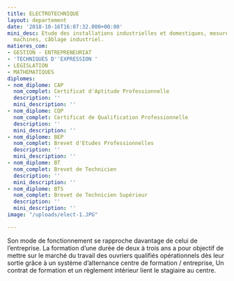 ```yaml
---
title: ELECTROTECHNIQUE
layout: departement
date: '2018-10-16T16:07:32.000+00:00'
mini_desc: Etude des installations industrielles et domestiques, mesures, essais des
  machines, câblage industriel.
matieres_com:
- GESTION - ENTREPRENEURIAT
- 'TECHNIQUES D''EXPRESSION '
- LEGISLATION
- MATHEMATIQUES
diplomes:
- nom_diplome: CAP
  nom_complet: Certificat d'Aptitude Professionnelle
  description: ''
  mini_description: ''
- nom_diplome: CQP
  nom_complet: Certificat de Qualification Professionnelle
  description: ''
  mini_description: ''
- nom_diplome: BEP
  nom_complet: Brevet d'Etudes Professionnelles
  description: ''
  mini_description: ''
- nom_diplome: BT
  nom_complet: Brevet de Technicien
  description: ''
  mini_description: ''
- nom_diplome: BTS
  nom_complet: Brevet de Technicien Supérieur
  description: ''
  mini_description: ''
image: "/uploads/elect-1.JPG"

---
```

Son mode de fonctionnement se rapproche davantage de celui de l’entreprise. La formation d’une durée de deux à trois ans a pour objectif de mettre sur le marché du travail des ouvriers qualifiés opérationnels dès leur sortie grâce à un système d’alternance centre de formation / entreprise, Un contrat de formation et un règlement intérieur lient le stagiaire au centre.